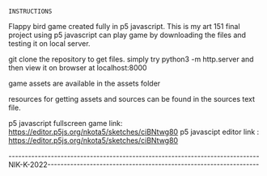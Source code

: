                                                                   INSTRUCTIONS

Flappy bird game created fully in p5 javascript.
This is my art 151 final project using p5 javascript
can play game by downloading the files and testing it on local server.

git clone the repository to get files.
simply try python3 -m http.server
and then view it on browser at localhost:8000

game assets are available in the assets folder

resources for getting assets and sources can be found
in the sources text file.

p5 javascript fullscreen game link: https://editor.p5js.org/nkota5/sketches/ciBNtwg80
p5 javascipt editor link : https://editor.p5js.org/nkota5/sketches/ciBNtwg80

-----------------------------------------------------------------------------NIK-K-2022-----------------------------------------------------------------
